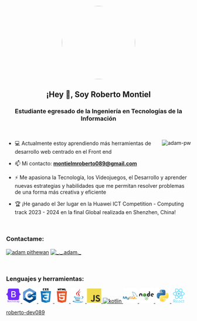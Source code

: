 
<p align="center" width="300">
  <img 
    align="center" 
    width="200" 
    height="200" 
    style="border-radius:50%; object-fit: cover;" 
    src="https://instagram.fmex4-1.fna.fbcdn.net/v/t51.2885-19/446226384_293700280473819_1992031355951116296_n.jpg?_nc_ht=instagram.fmex4-1.fna.fbcdn.net&_nc_cat=103&_nc_oc=Q6cZ2QHW6bviRr0WcjU9pZj30f1klWx62hEvQ9XP2l_XjkUQAAFLW053Eon1rhf87amwN_k&_nc_ohc=WdhxzXvjF24Q7kNvwHNTyMW&_nc_gid=qjWuV_Mj4xiNEBxFlfnOTA&edm=AP4sbd4BAAAA&ccb=7-5&oh=00_AfIYD3-wZVFBgXDK0GT6picpZeexTMpAPNjEaIPHC7S8-A&oe=682805BE&_nc_sid=7a9f4b" 
  />
  <h2 align="center">¡Hey 👋, Soy Roberto Montiel</h2>
  <h3 align="center">Estudiante egresado de la Ingeniería en Tecnologías de la Información</h3>
</p>

<br>

<p><img align="right" src="https://github.com/Adam-pw/Adam-pw/blob/main/animation_500_kxa883sd.gif" alt="adam-pw" /></p>


- 💻 Actualmente estoy aprendiendo más herramientas de desarrollo web centrado en el Front end

- 📫 Mi contacto: **montielmroberto089@gmail.com**

- ⚡ Me apasiona la Tecnología, los Videojuegos, el Desarrollo y aprender nuevas estrategias y habilidades que me permitan resolver problemas de una forma más creativa y eficiente

- 🏆 ¡He ganado el 3er lugar en la Huawei ICT Competition - Computing track 2023 - 2024 en la final Global realizada en Shenzhen, China!

<br>

<h3 align="left">Contactame:</h3>
<p align="left">
  <a href="https://www.linkedin.com/in/roberto089/" target="blank"><img align="center"
      src="https://raw.githubusercontent.com/rahuldkjain/github-profile-readme-generator/master/src/images/icons/Social/linked-in-alt.svg"
      alt="adam pithewan" height="30" width="40" /></a>
  <a href="https://www.instagram.com/_nai089_/" target="blank"><img align="center"
      src="https://raw.githubusercontent.com/rahuldkjain/github-profile-readme-generator/master/src/images/icons/Social/instagram.svg"
      alt="_._.adam._" height="30" width="40" /></a>
</p>

<br>

<h3 align="left">Lenguajes y herramientas:</h3>
<p align="left"> <a href="https://developer.android.com" target="_blank" rel="noreferrer">
    <img src="https://raw.githubusercontent.com/devicons/devicon/master/icons/bootstrap/bootstrap-plain-wordmark.svg"
      alt="bootstrap" width="40" height="40" /> </a> <a href="https://www.cprogramming.com/" target="_blank"
    rel="noreferrer"> 
    <img src="https://raw.githubusercontent.com/devicons/devicon/master/icons/cplusplus/cplusplus-original.svg"
      alt="cplusplus" width="40" height="40" /> </a> <a href="https://www.w3schools.com/css/" target="_blank"
    rel="noreferrer"> 
    <img
      src="https://raw.githubusercontent.com/devicons/devicon/master/icons/css3/css3-original-wordmark.svg" alt="css3"
      width="40" height="40" /> </a> <a href="https://www.w3.org/html/" target="_blank" rel="noreferrer"> 
    <img
      src="https://raw.githubusercontent.com/devicons/devicon/master/icons/html5/html5-original-wordmark.svg"
      alt="html5" width="40" height="40" /> </a> <a href="https://www.adobe.com/in/products/illustrator.html"
    target="_blank" rel="noreferrer"> 
    <img
      src="https://raw.githubusercontent.com/devicons/devicon/master/icons/java/java-original.svg" alt="java" width="40"
      height="40" /> </a> <a href="https://developer.mozilla.org/en-US/docs/Web/JavaScript" target="_blank"
    rel="noreferrer"> 
    <img
      src="https://raw.githubusercontent.com/devicons/devicon/master/icons/javascript/javascript-original.svg"
      alt="javascript" width="40" height="40" /> </a> <a href="https://kotlinlang.org" target="_blank" rel="noreferrer">
    <img src="https://www.vectorlogo.zone/logos/kotlinlang/kotlinlang-icon.svg" alt="kotlin" width="40" height="40" />
      </a> <a href="https://www.mysql.com/" target="_blank" rel="noreferrer"> 
    <img src="https://raw.githubusercontent.com/devicons/devicon/master/icons/mysql/mysql-original-wordmark.svg"
      alt="mysql" width="40" height="40" /> </a> </a> <a href="https://nodejs.org" target="_blank" rel="noreferrer"> 
    <img src="https://raw.githubusercontent.com/devicons/devicon/master/icons/nodejs/nodejs-original-wordmark.svg"
      alt="nodejs" width="40" height="40" /> </a> <a href="https://pandas.pydata.org/" target="_blank" rel="noreferrer">
    <img src="https://raw.githubusercontent.com/devicons/devicon/master/icons/python/python-original.svg" alt="python"
      width="40" height="40" /> </a> <a href="https://reactjs.org/" target="_blank" rel="noreferrer"> 
    <img src="https://raw.githubusercontent.com/devicons/devicon/master/icons/react/react-original-wordmark.svg"
      alt="react" width="40" height="40" /> </a> <a href="https://sass-lang.com" target="_blank" rel="noreferrer">

<br>

[roberto-dev089](https://github.com/roberto-dev089)
